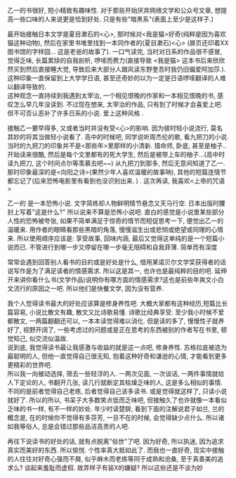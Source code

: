 乙一的书很好, 短小精致有趣味性. 对于那些开始厌弃网络文学和公众号文章, 想提高一些口味的人来说更是恰到好处. 只是有些"暗黑系"(表面上至少是这样子.)
   
最开始接触日本文学是夏目漱石的<心>, 那时候对<我是猫>好奇(纯粹是因为喜欢猫这种动物), 然后在家里书堆里找到一本同作者的(夏目漱石)<心> (扉页还印着XX图书馆的字样囧... 这是老爸的故事了). 一口气读完, 当时对日系的作品很不感冒, 觉得乏味, 长篇累牍的自我剖析, 啰嗦而费力(直接导致 <我是猫> 这本书后来欣欣然买到然后直接睡大觉, 导致后来大部分人跟风读东野奎吾时我仍旧偏爱阿加莎.). 这种印象一直保留到上大学学日语, 甚至还奇妙的以为一定是日语啰嗦翻译的人难以翻译导致的.  
这种观念一直持续到我遇到太宰治, 一个相见恨晚的作家和一本相见恨晚的书, 感叹怎么早几年没读到. 不过现在想来, 太宰治的作品, 只有到了时候才会喜爱上吧. 但不可否认恶补了许多日系的小说. 爱上这种风格 .

接触乙一要早得多, 又或者当时并没有受<心>的影响. 因为彼时轻小说流行, 莫名其妙的将其当做轻小说看了. 高中的时候吧, 同学说听周杰伦的歌, 看九把刀的小说. 当时的九把刀的印象并不是<那些年>里那样的小清新. 猎命师, 卧底, 甚至是柚子..开始读来很酷, 然后是每个文里都有的死大学生, 然后是被带上车的柚子...(高中时读九把刀, 这个时间点尔等羡慕去吧~~)
从九把刀到那多, 然后无意间知道了乙一. 那时印象最深的是<向阳之诗>(果然少年人喜欢温暖的故事呐), 其他的短篇连情节都忘记了(后来恐怖电影里有看到也没识别出来. ) . 这次再读, 我喜欢<上帝的咒语>

乙一的<ZOO> 是一本恐怖小说. 文字简练却人物鲜明情节悬念又天马行空. 日本出版时腰封上写着"这是什么?" 所以说来不算是恐怖小说吧. 直白的感觉是小说里某些部分人性的恐怖被夸张, 如果不简单满足于惊奇的情节而短促思考一下, 便觉出乙一的温暖来. 用作者的眼睛看那些黑暗的角落, 慢慢滋生出或悲悯或绝望或同理的心情来. 所以使用顺序应该是: 享受故事, 回味内涵, 最后又觉得这单纯的是一个短篇小说而已.  不管进行到哪一步又停留在哪一步毫无阻碍和自我菲薄.  简单而有深度 


 

常常会遇到回答别人看书的目的或是好处是什么, 借用某诺贝尔文学奖获得者的话说写作是为了满足读者的情感需求. 所以这是其一, 也许也是最纯粹的目的吧. 延伸开来讲你看什么书(文学作品)说明你有哪方面的情感需求?这也是前些年爽文小白文流行的原因之一吧.  所以他们是快餐文学, 因为没有营养.   

我个人觉得读书最大的好处应该算是修身养性吧. 大概大家都有这种经历,短篇比长篇容易, 小说比散文有趣, 散文又比诗歌易懂. 诗歌比经典享受.  至少我小时候不爱都散文, 一两篇翻翻还可以, 一本本读觉得难以消化.  但是读的多了, 慢慢性子就养好了, 视野开阔了, 一些考虑过的问题或是正在思考的东西被别的作者写在书里, 顿觉知己, 似交流似温故.   
说到底, 我觉得读书最让我感激与收益的就是这一点吧, 修身养性. 苏格拉底被选为最聪明的人, 但他一直觉得自己很无知, 抱着这种好奇和谦逊的心情, 才能看到更多更精彩的世界吧.  
所以我一向被动选择, 筛去一些轻浮的人. 一两次见面, 一次谈话, 一两件事情就给人下定论的人,  书翻开几张, 读几行就断定其枯燥乏味的人, 这是多么相似的事情. 不同的是前者觉得自己老练, 后者觉得自己该多读书. 或是觉得就这样了, 只读小说就好了. 
所以的所以, 书呆子大多数笑点低而乏味吧, 但接触久了也许就像一本看似乏味的书一样, 有不一样的妙处. 年少时读楚辞, 看到下面的注解说君子如兰, 兰的概念是, 在的时候你不觉得有多芬芳, 一旦不在的时候, 会觉得缺少点什么. 所以诸如我等俗人, 总是会错过那些品洁高贵的人吧. 

再往下说读书的好处的话, 就有点脱离"俗世"了吧.  因为好奇, 所以执迷, 因为追求真实而美好的东西. 所以愉悦. 个性率真大抵如此了. 而我也一直好奇, 现实中接触的人往往对好奇心强而不屑, 似乎麻木而老练等同于成熟和沧桑, 至于真善美的追求么? 谈起来羞耻而虚假. 故弄样子有装X的嫌疑? 所以这些还是不谈为妙